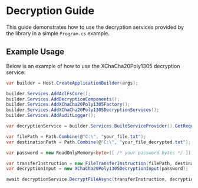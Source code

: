 # Decryption Guide

This guide demonstrates how to use the decryption services provided by the library in a simple `Program.cs` example.

## Example Usage

Below is an example of how to use the XChaCha20Poly1305 decryption service:

```csharp
var builder = Host.CreateApplicationBuilder(args);

builder.Services.AddAclFsCore();
builder.Services.AddDecryptionComponents();
builder.Services.AddXChaCha20Poly1305Factory();
builder.Services.AddXChaCha20Poly1305DecryptionServices();
builder.Services.AddAuditLogger();

var decryptionService = builder.Services.BuildServiceProvider().GetRequiredService<IDecryptionService>();

var filePath = Path.Combine(@"C:\", "your_file.txt");
var destinationPath = Path.Combine(@"C:\", "your_file_decrypted.txt");

var password = new ReadOnlyMemory<byte>([ /* your password bytes */ ]);

var transferInstruction = new FileTransferInstruction(filePath, destinationPath);
var decryptionInput = new XChaCha20Poly1305DecryptionInput(password);

await decryptionService.DecryptFileAsync(transferInstruction, decryptionInput, CancellationToken.None);
```
